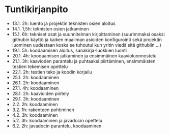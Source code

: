 # Tuntikirjanpito

- 13.1. 2h: luento ja projektin teknisten osien aloitus
- 14.1. 1,5h: teknisten osien jatkaminen
- 15.1. 6h: tekniset osat ja suunnitelman kirjoittaminen (suurimmaksi osaksi githubin käyttö ja kaiken maailman asioiden konfigurointi sekä projektin luominen uudestaan koska se tuhoutui kun yritin viedä sitä githubiin....)
- 19.1. 5h: koodaamisen aloitus, sanakirja-luokkien luonti
- 20.1. 4h: koodaamisen jatkaminen ja ensimmäinen kaavioluonnostelu
- 21.1. 3h: kaavioden parantelu ja puhtaaksi piirtäminen, ensimmäisten testien tekemisen opettelu
- 22.1. 2h: testien teko ja koodin korjailu
- 25.1. 2h: koodaaminen
- 26.1. 2h: koodaaminen
- 27.1. 4h: koodaaminen
- 28.1. 2h: kaavioiden piirtely
- 29.1. 3h: koodaaminen
- 2.2. 2h: koodaaminen
- 3.2. 1h: rakenteen pohtiminen
- 4.2. 3h: koodaaminen
- 5.2. 3h: koodaaminen ja javadocin opettelu
- 6.2. 2h: javadocin parantelu, koodaaminen

